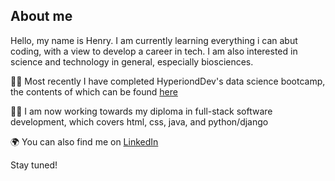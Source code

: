 
**About me** 
-
Hello, my name is Henry. I am currently learning everything i can abut coding, with a view to develop a career in tech. I am also interested in science and technology in general, especially biosciences.


:technologist: Most recently I have completed HyperiondDev's data science bootcamp, the contents of which can be found [here](https://www.hyperiondev.com/portfolio/151647/)

👨‍🎓 I am now working towards my diploma in full-stack software development, which covers html, css, java, and python/django

:earth_africa: You can also find me on [LinkedIn](https://www.linkedin.com/in/henry-glasspool/)


Stay tuned!

<!---
HGlass07/HGlass07 is a ✨ special ✨ repository because its `README.md` (this file) appears on your GitHub profile.
You can click the Preview link to take a look at your changes.
--->
